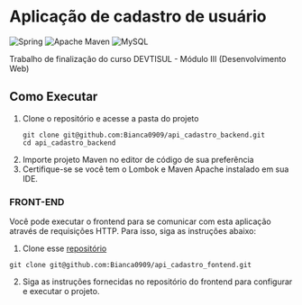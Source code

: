  # Aplicação de cadastro de usuário
![Spring](https://img.shields.io/badge/spring-%236DB33F.svg?style=for-the-badge&logo=spring&logoColor=white)
![Apache Maven](https://img.shields.io/badge/Apache%20Maven-C71A36?style=for-the-badge&logo=Apache%20Maven&logoColor=white)
![MySQL](https://img.shields.io/badge/mysql-%2300f.svg?style=for-the-badge&logo=mysql&logoColor=white)

Trabalho de finalização do curso DEVTISUL - Módulo III (Desenvolvimento Web)

## Como Executar

1. Clone o repositório e acesse a pasta do projeto
   ```shell
   git clone git@github.com:Bianca0909/api_cadastro_backend.git
   cd api_cadastro_backend
    ```
2. Importe projeto Maven no editor de código de sua preferência
3. Certifique-se se você tem o Lombok e Maven Apache instalado em sua IDE.
   
### FRONT-END

Você pode executar o frontend para se comunicar com esta aplicação através de requisições HTTP. Para isso, siga as instruções abaixo:
1. Clone esse [repositório](https://github.com/Bianca0909/api_cadastro_fontend)
```
git clone git@github.com:Bianca0909/api_cadastro_fontend.git
```
2. Siga as instruções fornecidas no repositório do frontend para configurar e executar o projeto.
